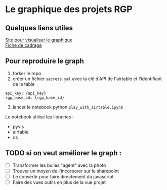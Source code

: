  # Le graphique des projets RGP
 
 ## Quelques liens utiles

[Site pour visualiser le graphique](https://vmorain.perso.centrale-marseille.fr/)  
[Fiche de cadrage](https://cstbgroup.sharepoint.com/:w:/r/sites/01_INT_DEE_Division_RGP_306/_layouts/15/Doc.aspx?sourcedoc=%7B133641E9-1129-4C1C-9772-6DC3CC8F89D3%7D&file=diagramme%20de%20l%27%C3%A9quipe%20-%20cadrage.docx&action=default&mobileredirect=true)

## Pour reproduire le graph

1) forker le repo
2) créer un fichier `secrets.yml` avec la clé d'API de l'airtable et l'identifiant de la table

```
api_key: {api_key}
rgp_base_id: {rgp_base_id}
```

3) lancer le notebook python `play_with_airtable.ipynb`

Le notebook utilise les librairies : 
- pyvis
- airtable
- os

## TODO si on veut améliorer le graph :

- [ ] Transformer les bulles "agent" avec la photo
- [ ] Trouver un moyen de l'incorporer sur le sharepoint
- [ ] Le convertir pour faire directement du javascript
- [ ] Faire des vues outils en plus de la vue projet
